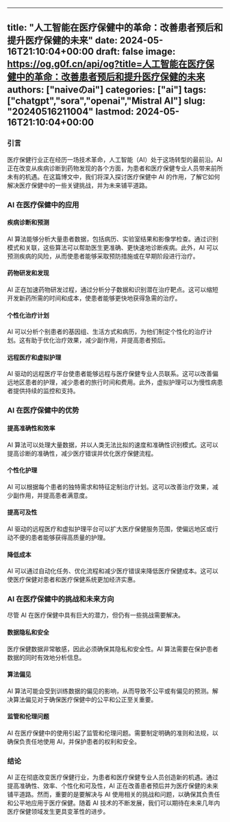
---
title: "人工智能在医疗保健中的革命：改善患者预后和提升医疗保健的未来"
date: 2024-05-16T21:10:04+00:00
draft: false
image: https://og.g0f.cn/api/og?title=人工智能在医疗保健中的革命：改善患者预后和提升医疗保健的未来
authors: ["naiveのai"]
categories: ["ai"]
tags: ["chatgpt","sora","openai","Mistral AI"]
slug: "20240516211004"
lastmod: 2024-05-16T21:10:04+00:00
---
### 引言

医疗保健行业正在经历一场技术革命，人工智能（AI）处于这场转型的最前沿。AI 正在改变从疾病诊断到药物发现的各个方面，为患者和医疗保健专业人员带来前所未有的机遇。在这篇博文中，我们将深入探讨医疗保健中 AI 的作用，了解它如何解决医疗保健中的一些关键挑战，并为未来铺平道路。

### AI 在医疗保健中的应用

#### 疾病诊断和预测

AI 算法能够分析大量患者数据，包括病历、实验室结果和影像学检查。通过识别模式和关联，这些算法可以帮助医生更准确、更快速地诊断疾病。此外，AI 可以预测疾病的风险，从而使患者能够采取预防措施或在早期阶段进行治疗。

#### 药物研发和发现

AI 正在加速药物研发过程，通过分析分子数据和识别潜在治疗靶点。这可以缩短开发新药所需的时间和成本，使患者能够更快地获得急需的治疗。

#### 个性化治疗计划

AI 可以分析个别患者的基因组、生活方式和病历，为他们制定个性化的治疗计划。这有助于优化治疗效果，减少副作用，并提高患者预后。

#### 远程医疗和虚拟护理

AI 驱动的远程医疗平台使患者能够远程与医疗保健专业人员联系。这可以改善偏远地区患者的护理，减少患者的旅行时间和费用。此外，虚拟护理可以为慢性病患者提供持续的监控和支持。

### AI 在医疗保健中的优势

#### 提高准确性和效率

AI 算法可以处理大量数据，并以人类无法比拟的速度和准确性识别模式。这可以提高诊断的准确性，减少医疗错误并优化医疗保健流程。

#### 个性化护理

AI 可以根据每个患者的独特需求和特征定制治疗计划。这可以改善治疗效果，减少副作用，并提高患者满意度。

#### 提高可及性

AI 驱动的远程医疗和虚拟护理平台可以扩大医疗保健服务范围，使偏远地区或行动不便的患者能够获得高质量的护理。

#### 降低成本

AI 可以通过自动化任务、优化流程和减少医疗错误来降低医疗保健成本。这可以使医疗保健对患者和医疗保健系统更加经济实惠。

### AI 在医疗保健中的挑战和未来方向

尽管 AI 在医疗保健中具有巨大的潜力，但仍有一些挑战需要解决。

#### 数据隐私和安全

医疗保健数据非常敏感，因此必须确保其隐私和安全性。AI 算法需要在保护患者数据的同时有效地分析信息。

#### 算法偏见

AI 算法可能会受到训练数据的偏见的影响，从而导致不公平或有偏见的预测。解决算法偏见对于确保医疗保健中的公平和公正至关重要。

#### 监管和伦理问题

AI 在医疗保健中的使用引起了监管和伦理问题。需要制定明确的准则和法规，以确保负责任地使用 AI，并保护患者的权利和安全。

### 结论

AI 正在彻底改变医疗保健行业，为患者和医疗保健专业人员创造新的机遇。通过提高准确性、效率、个性化和可及性，AI 正在改善患者预后并为医疗保健的未来铺平道路。然而，重要的是要解决与 AI 使用相关的挑战和问题，以确保其负责任和公平地应用于医疗保健。随着 AI 技术的不断发展，我们可以期待在未来几年内医疗保健领域发生更具变革性的进步。